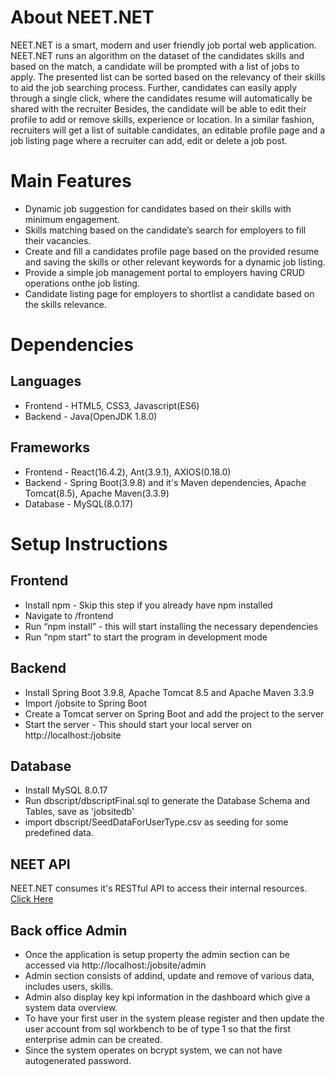 


# About NEET.NET
NEET.NET is a smart, modern and user friendly job portal web application. NEET.NET runs an algorithm on the dataset of the candidates skills and based on the match, a candidate will be prompted with a list of jobs to apply. The presented list can be sorted based on the relevancy of their skills to aid the job searching process. Further, candidates can easily apply through a single click, where the candidates resume will automatically be shared with the recruiter Besides, the candidate will be able to edit their profile to add or remove skills, experience or location. In a similar fashion, recruiters will get a list of suitable candidates, an editable profile page and a job listing page where a recruiter can add, edit or delete a job post.

# Main Features
 - Dynamic job suggestion for candidates based on their skills with minimum engagement.
 - Skills matching based on the candidate’s search for employers to fill their vacancies.
 - Create and fill a candidates profile page based on the provided resume and saving the skills or other relevant keywords for a dynamic job listing.
 - Provide a simple job management portal to employers having CRUD operations onthe job listing. 
 - Candidate listing page for employers to shortlist a candidate based on the skills relevance.
 
# Dependencies
## Languages
  - Frontend - HTML5, CSS3, Javascript(ES6)
  - Backend - Java(OpenJDK 1.8.0)
## Frameworks
  - Frontend - React(16.4.2), Ant(3.9.1), AXIOS(0.18.0)
  - Backend - Spring Boot(3.9.8) and it's Maven dependencies, Apache Tomcat(8.5), Apache Maven(3.3.9)
  - Database - MySQL(8.0.17)
  
# Setup Instructions
## Frontend
  - Install npm - Skip this step if you already have npm installed
  - Navigate to <project directory/>/frontend
  - Run “npm install” - this will start installing the necessary dependencies
  - Run “npm start” to start the program in development mode
 
## Backend
  - Install Spring Boot 3.9.8, Apache Tomcat 8.5 and Apache Maven 3.3.9
  - Import <project directory>/jobsite to Spring Boot
  - Create a Tomcat server on Spring Boot and add the project to the server
  - Start the server - This should start your local server on http://localhost:<port>/jobsite

## Database 
  - Install MySQL 8.0.17
  - Run dbscript/dbscriptFinal.sql to generate the Database Schema and Tables, save as 'jobsitedb'
  - import dbscript/SeedDataForUserType.csv as seeding for some predefined data.


## NEET API
NEET.NET consumes it's RESTful API to access their internal resources.
[Click Here](https://app.swaggerhub.com/apis-docs/NEET8/NEET/1-oas3)

## Back office Admin

  - Once the application is setup property the admin section can be accessed via http://localhost:<port>/jobsite/admin
  - Admin section consists of addind, update and remove of various data, includes users, skills.
  - Admin also display key kpi information in the dashboard which give a system data overview.
  - To have your first user in the system please register and then update the user account from sql workbench to be of type 1 so that the first enterprise admin can be created.
  - Since the system operates on bcrypt system, we can not have autogenerated password.




